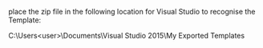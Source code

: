 place the zip file in the following location for Visual Studio to recognise the Template:

C:\Users\<user>\Documents\Visual Studio 2015\My Exported Templates